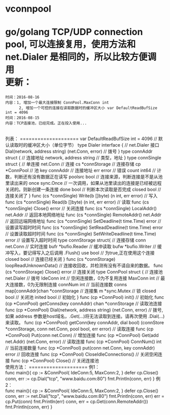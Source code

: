 # vconnpool
go/golang TCP/UDP connection pool, 可以连接复用，使用方法和 net.Dialer 是相同的，所以比较方便调用
<br/>
更新：
====================
    时间：2016-08-16
    内容：1, 增加一个最大连接限制 ConnPool.MaxConn int
          2, 增加一个可控的连接在读取数据时的缓冲区大小 var DefaultReadBufSize int = 4096
    时间：2016-08-15
    内容：TCP连接池，已经完成。正在投入使用...
<br/>
列表：
====================
	var DefaultReadBufSize int = 4096                                               // 默认读取时的缓冲区大小（单位字节）
	type Dialer interface {                                                 // net.Dialer 接口
	    Dial(network, address string) (net.Conn, error)                             // 拨号
	}
	type connAddr struct {                                                  // 连接地址
	    network, address string                                                     // 类型，地址
	}
	type connSingle struct {                                                // 单连接
	    net.Conn                                                                    // 连接
	    cs          *connStorage                                                    // 连接存储
	    cp          *ConnPool                                                       // 池
	    key         connAddr                                                        // 连接地址
	    err         error                                                           // 错误
	    count       int64                                                           // 计数，判断还有没有数据正在读写
	    poolsrc     bool                                                            // 连接来源，判断连接是不是从池里读出来的
	    once        sync.Once                                                       // 一次调用，如果从池里读出的连接是已经被远程关闭的。则新创建一条连接
	    done        bool                                                            // 判断本次读取是否完成
	    closed      bool                                                            // 连接关闭了
	}
	    func (cs *connSingle) Write(b []byte) (n int, err error)                    // 写入
	    func (cs *connSingle) Read(b []byte) (n int, err error)                     // 读取
	    func (cs *connSingle) Close() error                                         // 关闭连接
	    func (cs *connSingle) LocalAddr() net.Addr                                  // 返回本地网络地址
	    func (cs *connSingle) RemoteAddr() net.Addr                                 // 返回远端网络地址
	    func (cs *connSingle) SetDeadline(t time.Time) error                        // 设置读写超时时间
	    func (cs *connSingle) SetReadDeadline(t time.Time) error                    // 设置读取超时时间
	    func (cs *connSingle) SetWriteDeadline(t time.Time) error                   // 设置写入超时时间
	type connStorage struct{                                                // 连接存储
	    conn    net.Conn                                                            // 实时连接
	    bufr    *bufio.Reader                                                       // 缓冲读取
	    bufw    *bufio.Writer                                                       // 缓冲写入，要记得写入之后调用 .Flush()
	    use     bool                                                                // 为true,正在使用这个连接
	    closed  bool                                                                // 连接已经关闭
	}
	    func (cs *connStorage) loopReadUnknownData()                                // 连接收回收，并检测有没有不请自来的数据。
	    func (cs *connStorage) Close() error                                        // 连接关闭
	type ConnPool struct {                                                  // 连接池
	    net.Dialer                                                                  // 拨号
	    IdeConn     int                                                             // 空闲连接数，0为不复用连接
	    MaxConn     int                                                             // 最大连接数，0为无限制连接
	    connNum     int                                                             // 当前连接数
	    conns       map[connAddr]chan *connStorage                                  // 连接集
	    m           *sync.Mutex                                                     // 锁
	    closed      bool                                                            // 关闭池
	    inited      bool                                                            // 初始化
	}
	    func (cp *ConnPool) init()                                                  // 初始化
	    func (cp *ConnPool) getConns(key connAddr) chan *connStorage                // 读取池连接
	    func (cp *ConnPool) Dial(network, address string) (net.Conn, error)         // 拨号,如果 address 参数是host域名，.Get(...)将无法读取到连接。请再次使用 .Dial(...) 来读取。
	    func (cp *ConnPool) getConn(key connAddr, dial bool) (connStore *connStorage, conn net.Conn, pool bool, err error) // 读取连接
	    func (cp *ConnPool) Put(conn net.Conn)                                      // 增加连接
	    func (cp *ConnPool) Get(add net.Addr) (net.Conn, error)                     // 读取连接
	    func (cp *ConnPool) ConnNum() int                                           // 当前连接数量
	    func (cp *ConnPool) put(conn net.Conn, key connAddr) error                  // 回收连接
	    func (cp *ConnPool) CloseIdleConnections()                                  // 关闭空闲连接
	    func (cp *ConnPool) Close()                                                 // 关闭连接池
<br/>
使用方法：
====================
例1：<br/>
	func main(){
        cp := &ConnPool{
            IdeConn:5,
            MaxConn:2,
        }
        defer cp.Close()
        conn, err := cp.Dial("tcp", "www.baidu.com:80")
        fmt.Println(conn, err)
	}
例2：<br/>
	func main(){
        cp := &ConnPool{
            IdeConn:5,
            MaxConn:2,
        }
        defer cp.Close()
        conn, err := net.Dial("tcp", "www.baidu.com:80")
        fmt.Println(conn, err)
        err = cp.Put(conn)
        fmt.Println(err)
        conn, err = cp.Get(conn.RemoteAddr())
        fmt.Println(conn, err)
	}
